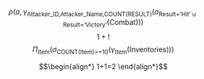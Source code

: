 


$$\rho(a,\gamma_{\text{Attacker\_{ID},Attacker\_{Name},COUNT(RESULT)}}(\sigma_{\text{Result='Hit'}\cup \text{Result='Victory'}}(\text{Combat})))$$
$$1+!$$
$$\Pi_{Item}(\sigma_{\text{COUNT(Item)>=10}}(\gamma_{Item}(\text{Inventories})))$$


$$\begin{align*}
1+1=2
\end{align*}$$